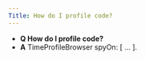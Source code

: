 ```yaml
---
Title: How do I profile code?
---
```


- **Q How do I profile code?**
- **A** TimeProfileBrowser spyOn: [ ... ].


